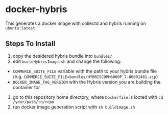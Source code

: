 # docker-hybris

This generates a docker image with collectd and hybris running on `ubuntu:latest`

## Steps To Install
1. copy the desidered hybris bundle into `bundles/`
1. edit `buildHybrisImage.sh` and change the following:
  * `COMMERCE_SUITE_FILE` variable with the path to your hybris bundle file (e.g. `COMMERCE_SUITE_FILE=bundles/HYBRISCOMM6000P_7-80001481.zip`)
  * `DOCKER_IMAGE_TAG_VERSION` with the Hybris version you are building the container for
1. go to this repository home directory, where `Dockerfile` is locted with `cd /your/path/to/repo`
1. run docker image generation script with `sh buildImage.sh`
